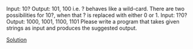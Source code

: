 Input: 10?
Output: 101, 100
i.e. ? behaves like a wild-card. There are two possibilities for 10?, when that ? is replaced with
either 0 or 1.
Input: 1?0?
Output: 1000, 1001, 1100, 1101
Please write a program that takes given strings as input and produces the suggested output.

[Solution](./src/wildcard.java)